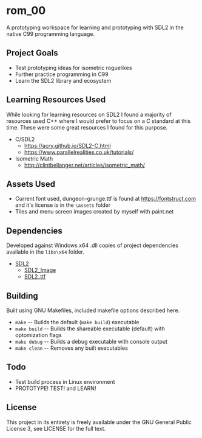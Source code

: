 # rom_00

A prototyping workspace for learning and prototyping with SDL2 in the native C99 programming language.

## Project Goals

- Test prototyping ideas for isometric roguelikes
- Further practice programming in C99
- Learn the SDL2 library and ecosystem

## Learning Resources Used

While looking for learning resources on SDL2 I found a majority of resources used C++ where I would prefer to focus on a C standard at this time. These were some great resources I found for this purpose.

- C/SDL2
    - https://acry.github.io/SDL2-C.html
    - https://www.parallelrealities.co.uk/tutorials/
- Isometric Math
    - http://clintbellanger.net/articles/isometric_math/

## Assets Used

- Current font used, dungeon-grunge.ttf is found at https://fontstruct.com and it's license is in the `\assets` folder
- Tiles and menu screen images created by myself with paint.net

## Dependencies

Developed against Windows x64 .dll copies of project dependencies available in the `libs\x64` folder.

- [SDL2](https://www.libsdl.org)
    - [SDL2_Image](https://www.libsdl.org/projects/SDL_image/)
    - [SDL2_ttf](https://www.libsdl.org/projects/SDL_ttf/)

## Building

Built using GNU Makefiles, included makefile options described here.

- `make` -- Builds the default (`make build`) executable
- `make build` -- Builds the shareable executable (default) with optomization flags
- `make debug` -- Builds a debug executable with console output
- `make clean` -- Removes any built executables

## Todo

- Test build process in Linux environment
- PROTOTYPE! TEST! and LEARN!

## License

This project in its entirety is freely available under the GNU General Public License 3, see LICENSE for the full text.

